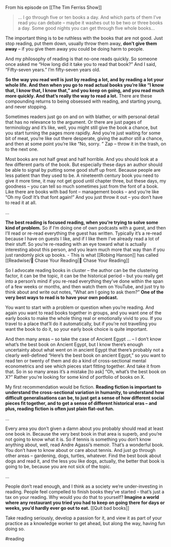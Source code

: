 From his episode on [[The Tim Ferriss Show]]

> … I go through five or ten books a day. And which parts of them I’ve read you can debate – maybe it washes out to be two or three books a day. Some good nights you can get through five whole books…

  

The important thing is to be ruthless with the books that are not good. Just stop reading, put them down, usually throw them away, **don’t give them away** – if you give them away you could be doing harm to people.

  

And my philosophy of reading is that no-one reads quickly. So someone once asked me “How long did it take you to read that book?” And I said, “Fifty-seven years.” I’m fifty-seven years old.

  

**So the way you read well is just by reading a lot, and by reading a lot your whole life. And then when you go to read actual books you’re like “I know that, I know that, I know that,” and you keep on going, and you read much more quickly. And that’s really the way to read a lot.** There are these compounding returns to being obsessed with reading, and starting young, and never stopping.

  

Sometimes readers just go on and on with blather, or with personal detail that has no relevance to the argument. Or there are just pages of terminology and it’s like, well, you might still give the book a chance, but you start turning the pages more rapidly. And you’re just waiting for some bit of meat, you’re like out there desperate, giving the author still a chance, and then at some point you’re like “No, sorry. ” Zap – throw it in the trash, on to the next one.

  

Most books are not half great and half horrible. And you should look at a few different parts of the book. But especially these days an author should be able to signal by putting some good stuff up front. Because people are less patient than they used to be. A nineteenth century book you need to give it more time, it may not get good until chapter three, but these days, my goodness – you can tell so much sometimes just from the font of a book. Like there are books with bad font – management books – and you’re like “Oh my God! It’s that font again!” And you just throw it out – you don’t have to read it at all.

  

…

  

**The best reading is focused reading, when you’re trying to solve some kind of problem.** So if I’m doing one of own podcasts with a guest, and then I’ll read or re-read everything the guest has written. Typically it’s a re-read because I have on guests I like, and if I like them I’ve already read a lot of their stuff. So you’re re-reading with an eye toward what is actually interesting about this person, and you learn much more that way than if you just randomly pick up books.
	- This is what [[Robing Hanson]] has called [[Readwise/📰 Chase Your Reading|📰 Chase Your Reading]]

  

So I advocate reading books in cluster – the author can be the clustering factor, it can be the topic, it can be the historical period – but you really get into a person’s mind if you re-read everything they’ve done within the span of a few weeks or months, and then watch them on YouTube, and just try to think about and write out notes, “What am I going to ask them?” **One of the very best ways to read is to have your own podcast.**

  

You want to start with a problem or question when you’re reading. And again you want to read books together in groups, and you want one of the early books to make the whole thing real or emotionally vivid to you. If you travel to a place that’ll do it automatically, but if you’re not travelling you want the book to do it, so your early book choice is quite important.

  

And then many areas – so take the case of Ancient Egypt … – I don’t know what’s the best book on Ancient Egypt, but I know there’s enough uncertainty about what went on in ancient Egypt that there’s probably not a clearly well-defined “Here’s the best book on ancient Egypt,” so you want to read ten or twenty of them and do a kind of cross-sectional mental econometrics and see which pieces start fitting together. And take it from that. So in so many areas it’s a mistake [to ask] “Oh, what’s the best book on X?” Rather you’re looking for some kind of portfolio of books on X.

  

My first recommendation would be fiction. **Reading fiction is important to understand the cross-sectional variation in humanity, to understand how difficult generalisations can be, to just get a sense of how different social pieces fit together, and to get a sense of different historical eras – and plus, reading fiction is often just plain flat-out fun.**

  

…

  

Every area you don’t given a damn about you probably should read at least one book in. Because the very best book in that area is superb, and you’re not going to know what it is. So if tennis is something you don’t know anything about, well, read Andre Agassi’s memoir. That’s a wonderful book. You don’t have to know about or care about tennis. And just go through other areas – gardening, dogs, turtles, whatever. Find the best book about dogs and read it, and the less you like dogs, actually, the better that book is going to be, because you are not sick of the topic.

  

…

  

People don’t read enough, and I think as a society we’re under-investing in reading. People feel compelled to finish books they’ve started – that’s just a tax on your reading. Why would you do that to yourself? **Imagine a world where any restaurant you tried you had to keep on going there for days or weeks, you’d hardly ever go out to eat.** [[Quit bad books]]

  

Take reading seriously, develop a passion for it, and view it as part of your practice as a knowledge worker to get ahead, but along the way, having fun doing so.


#reading 